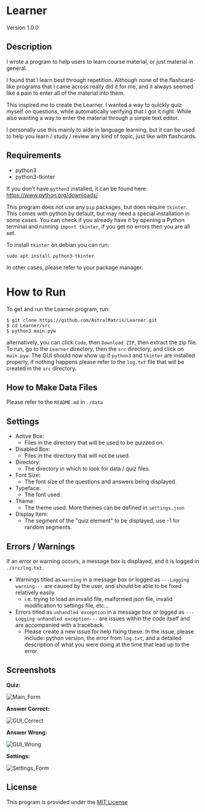 # Learner

Version 1.0.0

## Description

I wrote a program to help users to learn course material, or just material in general.

I found that I learn best through repetition. Although none of the flashcard-like programs that I came across really did it for me, and it always seemed like a pain to enter all of the material into them.

This inspired me to create the Learner. I wanted a way to quickly quiz myself on questions, while automatically verifying that I got it right. While also wanting a way to enter the material through a simple text editor.

I personally use this mainly to aide in language learning, but it can be used to help you learn / study / review any kind of topic, just like with flashcards.

## Requirements
- python3
- python3-tkinter

If you don't have `python3` installed, it can be found here: https://www.python.org/downloads/

This program does not use any `pip` packages, but does require `tkinter`. This comes with python by default, but may need a special installation in some cases. You can check if you already have it by opening a Python terminal and running `import tkinter`, if you get no errors then you are all set.

To install `tkinter` on debian you can run:

```console
sudo apt install python3-tkinter
```
In other cases, please refer to your package manager.

# How to Run

To get and run the Learner program, run:

```console
$ git clone https://github.com/AstralMatrix/Learner.git
$ cd Learner/src
$ python3 main.pyw
```

alternatively, you can click `Code`, then `Download ZIP`, then extract the zip file. To run, go to the `Learner` directory, then the `src` directory, and click on `main.pyw`. The GUI should now show up if `python3` and `tkinter` are installed properly, if nothing happens please refer to the `log.txt` file that will be created in the `src` directory.

## How to Make Data Files

Please refer to the `README.md` in `./data`

## Settings

- Active Box:
  - Files in the directory that will be used to be quizzed on.
- Disabled Box:
  - Files in the directory that will not be used.
- Directory:
  - The directory in which to look for data / quiz files.
- Font Size: 
  - The font size of the questions and answers being displayed.
- Typeface:
  - The font used.
- Theme:
  - The theme used. More themes can be defined in `settings.json`
- Display Item:
  - The segment of the "quiz element" to be displayed, use -1 for random segments.

## Errors / Warnings

If an error or warning occurs, a message box is displayed, and it is logged in `./src/log.txt`.
- Warnings titled as `warning` in a message box or logged as `---Logging warning---` are caused by the user, and should be able to be fixed relatively easily. 
  - i.e. trying to load an invalid file, malformed json file, invalid modification to settings file, etc...
- Errors titled as `unhandled exception` in a message box or logged as `---Logging unhandled exception---` are issues within the code itself and are accompanied with a traceback.
  - Please create a new issue for help fixing these. In the issue, please include: python version, the error from `log.txt`, and a detailed description of what you were doing at the time that lead up to the error.

## Screenshots

**Quiz:**

![Main_Form](https://user-images.githubusercontent.com/25624496/100784826-c58be200-33dd-11eb-9ce1-2ccc612873c8.png)

**Answer Correct:**

![GUI_Correct](https://user-images.githubusercontent.com/25624496/100784835-c91f6900-33dd-11eb-9a65-11fab1bd2480.png)

**Answer Wrong:**

![GUI_Wrong](https://user-images.githubusercontent.com/25624496/100784839-cae92c80-33dd-11eb-9448-49dc7d1ba682.png)

**Settings:**

![Settings_Form](https://user-images.githubusercontent.com/25624496/100784846-cde41d00-33dd-11eb-8108-f0a01854315f.png)

## License

This program is provided under the [MIT License](LICENSE.md)